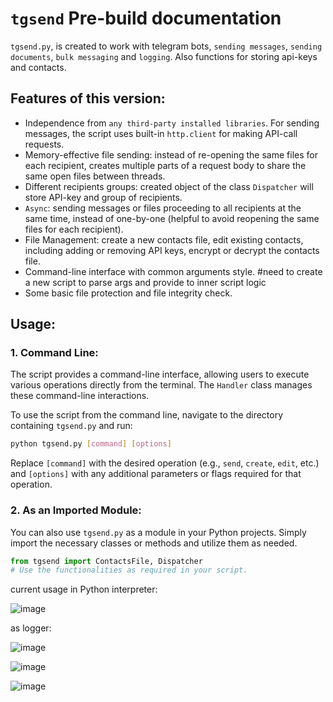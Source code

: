 # `tgsend` Pre-build documentation

`tgsend.py`, is created to work with telegram bots, `sending messages`, `sending documents`, `bulk messaging` and `logging`. Also functions for storing api-keys and contacts.

## Features of this version:
- Independence from `any third-party installed libraries`. For sending messages, the script uses built-in `http.client` for making API-call requests.
- Memory-effective file sending: instead of re-opening the same files for each recipient, creates multiple parts of a request body to share the same open files between threads. 
- Different recipients groups: created object of the class `Dispatcher` will store API-key and group of recipients.
- `Async`: sending messages or files proceeding to all recipients at the same time, instead of one-by-one (helpful to avoid reopening the same files for each recipient).
- File Management: create a new contacts file, edit existing contacts, including adding or removing API keys, encrypt or decrypt the contacts file.
- Command-line interface with common arguments style. #need to create a new script to parse args and provide to inner script logic
- Some basic file protection and file integrity check.


## Usage:

### 1. Command Line:

The script provides a command-line interface, allowing users to execute various operations directly from the terminal. The `Handler` class manages these command-line interactions.

To use the script from the command line, navigate to the directory containing `tgsend.py` and run:

```bash
python tgsend.py [command] [options]
```

Replace `[command]` with the desired operation (e.g., `send`, `create`, `edit`, etc.) and `[options]` with any additional parameters or flags required for that operation.

### 2. As an Imported Module:

You can also use `tgsend.py` as a module in your Python projects. Simply import the necessary classes or methods and utilize them as needed.

```python
from tgsend import ContactsFile, Dispatcher
# Use the functionalities as required in your script.
```
current usage in Python interpreter:

![image](https://github.com/signifex/telegram_sh/assets/97762325/6f868241-cd02-4bfc-ba6d-859286e36c5b)

as logger:

![image](https://github.com/signifex/telegram_sh/assets/97762325/7acd6eb1-9fb4-49ec-9886-adf66e6d435d)

![image](https://github.com/signifex/telegram_sh/assets/97762325/2a86ec04-3ed1-4947-908d-524efe5c4cf9)

![image](https://github.com/signifex/telegram_sh/assets/97762325/d32cea76-aedf-4390-b477-853a0b03fff7)

